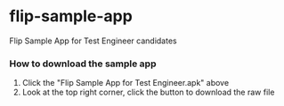 # flip-sample-app
Flip Sample App for Test Engineer candidates

### How to download the sample app
1. Click the "Flip Sample App for Test Engineer.apk" above
2. Look at the top right corner, click the button to download the raw file
